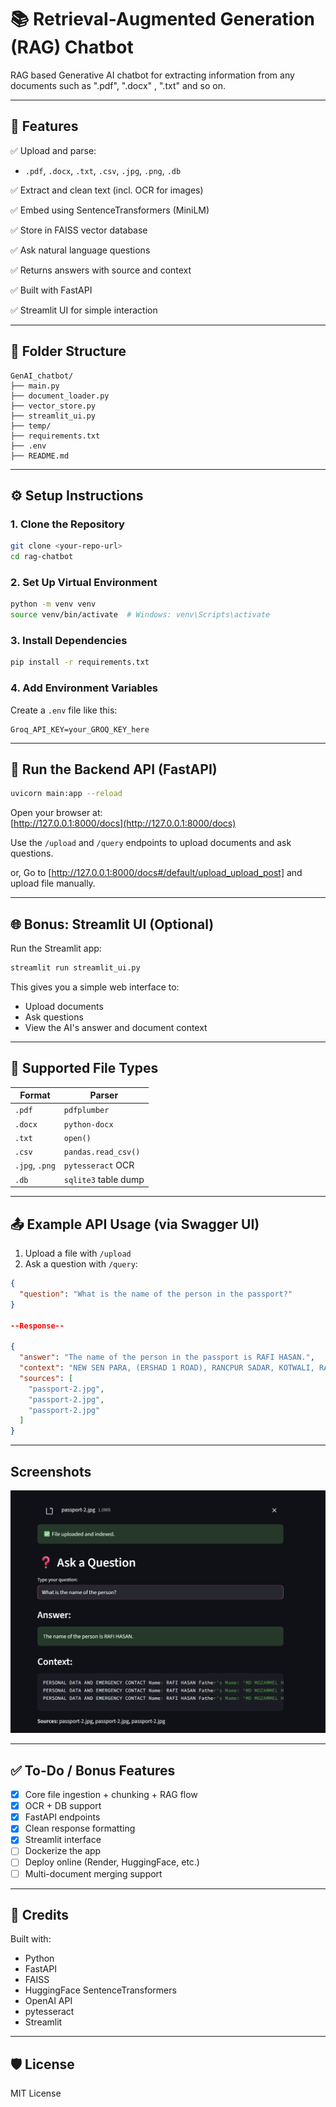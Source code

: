 # 📚 Retrieval-Augmented Generation (RAG) Chatbot

RAG based Generative AI chatbot for extracting information from any documents such as ".pdf", ".docx" , ".txt" and so on.

---

## 🚀 Features

✅ Upload and parse:
- `.pdf`, `.docx`, `.txt`, `.csv`, `.jpg`, `.png`, `.db`

✅ Extract and clean text (incl. OCR for images)

✅ Embed using SentenceTransformers (MiniLM)

✅ Store in FAISS vector database

✅ Ask natural language questions

✅ Returns answers with source and context

✅ Built with FastAPI

✅ Streamlit UI for simple interaction

---

## 📁 Folder Structure

```
GenAI_chatbot/
├── main.py
├── document_loader.py
├── vector_store.py
├── streamlit_ui.py
├── temp/
├── requirements.txt
├── .env
├── README.md
```

---

## ⚙️ Setup Instructions

### 1. Clone the Repository

```bash
git clone <your-repo-url>
cd rag-chatbot
```

### 2. Set Up Virtual Environment

```bash
python -m venv venv
source venv/bin/activate  # Windows: venv\Scripts\activate
```

### 3. Install Dependencies

```bash
pip install -r requirements.txt
```

### 4. Add Environment Variables

Create a `.env` file like this:

```
Groq_API_KEY=your_GROQ_KEY_here
```

---

## 🏃 Run the Backend API (FastAPI)

```bash
uvicorn main:app --reload
```

Open your browser at:  
[http://127.0.0.1:8000/docs](http://127.0.0.1:8000/docs)

Use the `/upload` and `/query` endpoints to upload documents and ask questions.

or, Go to [http://127.0.0.1:8000/docs#/default/upload_upload_post] and upload file manually.

---

## 🌐 Bonus: Streamlit UI (Optional)

Run the Streamlit app:

```bash
streamlit run streamlit_ui.py
```

This gives you a simple web interface to:
- Upload documents
- Ask questions
- View the AI's answer and document context

---

## 🧪 Supported File Types

| Format | Parser |
|--------|--------|
| `.pdf` | `pdfplumber` |
| `.docx` | `python-docx` |
| `.txt` | `open()` |
| `.csv` | `pandas.read_csv()` |
| `.jpg`, `.png` | `pytesseract` OCR |
| `.db` | `sqlite3` table dump |

---

## 📤 Example API Usage (via Swagger UI)

1. Upload a file with `/upload`
2. Ask a question with `/query`:

```json
{
  "question": "What is the name of the person in the passport?"
}

--Response--

{
  "answer": "The name of the person in the passport is RAFI HASAN.",
  "context": "NEW SEN PARA, (ERSHAD 1 ROAD), RANCPUR SADAR, KOTWALI, RANGPUR Tle Wo: aua7sssa792 ii BY 0642950 alesis aya /PasspoRT No. MiD_N IURUL HUDA y iif = Deputy Director by iy Bir: age gt bie ey E f i mmigrat DAG a P ass Ors ; ‘Soa ll Lee ap.Dic Of Bare sce m2 Sit %\nNEW SEN PARA, (ERSHAD 1 ROAD), RANCPUR SADAR, KOTWALI, RANGPUR Tle Wo: aua7sssa792 ii BY 0642950 alesis aya /PasspoRT No. MiD_N IURUL HUDA y iif = Deputy Director by iy Bir: age gt bie ey E f i mmigrat DAG a P ass Ors ; ‘Soa ll Lee ap.Dic Of Bare sce m2 Sit %\nPERSONAL DATA AND EMERGENCY CONTACT Name: RAFI HASAN Father's Mame: ‘MD MOZAMMEL HOSSAIN Sodher’s Name: _ MOST SHAHIN AKHTER JAHAN CHOWDHURY Spouse's Mare: NA Parnanent Address: HOUSE#25, ROADS, NEW SEN PARA, (ERSHAD ROAD), RANGPUR SADAR, KOTWALI, RANGPUR < Pe Thi | tyethtaat Ton eit Hetiee ytat ay hit PT Lig Mame: MD JUBAER HASSAN ‘RIVADH ak Pee ; Relationship: BROTHER Address: HOUSERS, ROADEOS, NEW SEN PARA, (ERSHAD 1 ROAD), RANCPUR SADAR, KOTWALI, RANGPUR Tle Wo: aua7sssa792 ii BY 0642950 ale",
  "sources": [
    "passport-2.jpg",
    "passport-2.jpg",
    "passport-2.jpg"
  ]
}

```
---
## Screenshots


![Main application window](./ss/ss1.png)

---

## ✅ To-Do / Bonus Features

- [x] Core file ingestion + chunking + RAG flow
- [x] OCR + DB support
- [x] FastAPI endpoints
- [x] Clean response formatting
- [x] Streamlit interface
- [ ] Dockerize the app
- [ ] Deploy online (Render, HuggingFace, etc.)
- [ ] Multi-document merging support

---

## 🧠 Credits

Built with:
- Python
- FastAPI
- FAISS
- HuggingFace SentenceTransformers
- OpenAI API
- pytesseract
- Streamlit

---

## 🛡️ License

MIT License
